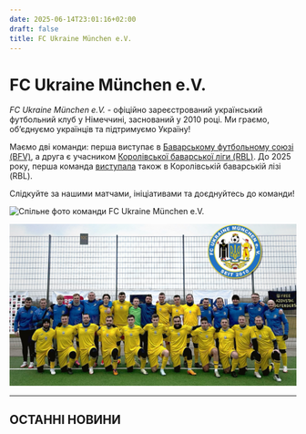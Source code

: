 ```yaml
---
date: 2025-06-14T23:01:16+02:00
draft: false
title: FC Ukraine München e.V.
---
```

# FC Ukraine München e.V.

*FC Ukraine München e.V.* - офіційно зареєстрований український футбольний клуб
у Німеччині, заснований у 2010 році.
Ми граємо, об’єднуємо українців та підтримуємо Україну!

Маємо дві команди: перша виступає в [Баварському футбольному союзі (BFV)](https://www.bfv.de/mannschaften/fc-ukraine-muenchen/02Q41B242K000000VS5489B1VTILVS2U),
а друга є учасником [Королівської баварської ліги (RBL)](https://royalbavarianliga.de/teaminfo.php?teamid=o2189).
До 2025 року, перша команда [виступала](https://royalbavarianliga.de/teaminfo.php?teamid=m760) також в Королівській баварській лізі (RBL).

Слідкуйте за нашими матчами, ініціативами та доєднуйтесь до команди!

![Спільне фото команди FC Ukraine München e.V.](/images/uploads/2025-09-08-dsc00601.jpeg "Спільне фото, 8 вересня 2025 року")

![Спільне фото команди FC Ukraine München e.V.](img.jpg)

- - -

## ОСТАННІ НОВИНИ
